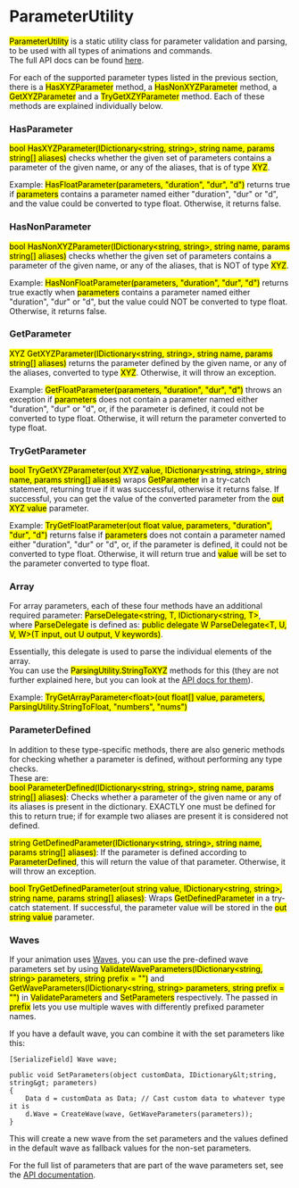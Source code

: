 <link rel="stylesheet" type="text/css" href="../styles.css">

# ParameterUtility
<mark class="markstyle">ParameterUtility</mark> is a static utility class for parameter validation and parsing, to be used with all types of animations and commands.  
The full API docs can be found [here](../api/TMPEffects.ParameterUtility.yml).

For each of the supported parameter types listed in the previous section, there is a <mark class="markstyle">HasXYZParameter</mark> method, a <mark class="markstyle">HasNonXYZParameter</mark> method, a
<mark class="markstyle">GetXYZParameter</mark> and a <mark class="markstyle">TryGetXZYParameter</mark> method.
Each of these methods are explained individually below.

### HasParameter
<mark class="markstyle">bool HasXYZParameter(IDictionary&lt;string, string&gt;, string name, params string[] aliases)</mark> 
checks whether the given set of parameters contains a parameter of the given name, or any of the aliases, that is of type <mark class="markstyle">XYZ</mark>.  

Example: <mark class="markstyle">HasFloatParameter(parameters, "duration", "dur", "d")</mark> returns true if <mark class="markstyle">parameters</mark>
contains a parameter named either "duration", "dur" or "d", and the value could be converted to type float. Otherwise, it returns false.

### HasNonParameter
<mark class="markstyle">bool HasNonXYZParameter(IDictionary&lt;string, string&gt;, string name, params string[] aliases)</mark> 
checks whether the given set of parameters contains a parameter of the given name, or any of the aliases, that is NOT of type <mark class="markstyle">XYZ</mark>.  

Example: <mark class="markstyle">HasNonFloatParameter(parameters, "duration", "dur", "d")</mark> returns true exactly when <mark class="markstyle">parameters</mark>
contains a parameter named either "duration", "dur" or "d", but the value could NOT be converted to type float. Otherwise, it returns false.

### GetParameter
<mark class="markstyle">XYZ GetXYZParameter(IDictionary&lt;string, string&gt;, string name, params string[] aliases)</mark> 
returns the parameter defined by the given name, or any of the aliases, converted to type <mark class="markstyle">XYZ</mark>. Otherwise, it will throw an exception.  

Example: <mark class="markstyle">GetFloatParameter(parameters, "duration", "dur", "d")</mark> throws an exception if <mark class="markstyle">parameters</mark>
does not contain a parameter named either "duration", "dur" or "d", or, if the parameter is defined, it could not be converted to type float. Otherwise, it will return the parameter converted to type float.

### TryGetParameter
<mark class="markstyle">bool TryGetXYZParameter(out XYZ value, IDictionary&lt;string, string&gt;, string name, params string[] aliases)</mark>
wraps <mark class="markstyle">GetParameter</mark> in a try-catch statement, returning true if it was successful, otherwise it returns false.
If successful, you can get the value of the converted parameter from the <mark class="markstyle">out XYZ value</mark> parameter.  

Example: <mark class="markstyle">TryGetFloatParameter(out float value, parameters, "duration", "dur", "d")</mark> returns false if <mark class="markstyle">parameters</mark>
does not contain a parameter named either "duration", "dur" or "d", or, if the parameter is defined, it could not be converted to type float. Otherwise, it will return true and <mark class="markstyle">value</mark>
will be set to the parameter converted to type float.


### Array
For array parameters, each of these four methods have an additional required parameter: <mark class="markstyle">ParseDelegate&lt;string, T, IDictionary&lt;string, T&gt;</mark>,  
where <mark class="markstyle">ParseDelegate</mark> is defined as: <mark class="markstyle">public delegate W ParseDelegate<T, U, V, W>(T input, out U output, V keywords)</mark>.

Essentially, this delegate is used to parse the individual elements of the array.  
You can use the <mark class="markstyle">ParsingUtility.StringToXYZ</mark> methods for this (they are not further explained here, but you can look at the [API docs for them](../api/TMPEffects.TextProcessing.ParsingUtility.yml)).  

Example: <mark class="markstyle">TryGetArrayParameter&lt;float&gt;(out float[] value, parameters, ParsingUtility.StringToFloat, "numbers", "nums")</mark>

### ParameterDefined
In addition to these type-specific methods, there are also generic methods for checking whether a parameter is defined, without performing any type checks.  
These are:  
<mark class="markstyle">bool ParameterDefined(IDictionary&lt;string, string&gt;, string name, params string[] aliases)</mark>:
Checks whether a parameter of the given name or any of its aliases is present in the dictionary. EXACTLY one must be defined for this to return true;
if for example two aliases are present it is considered not defined.

<mark class="markstyle">string GetDefinedParameter(IDictionary&lt;string, string&gt;, string name, params string[] aliases)</mark>:
If the parameter is defined according to <mark class="markstyle">ParameterDefined</mark>, this will return the value of that parameter.
Otherwise, it will throw an exception.

<mark class="markstyle">bool TryGetDefinedParameter(out string value, IDictionary&lt;string, string&gt;, string name, params string[] aliases)</mark>:
Wraps <mark class="markstyle">GetDefinedParameter</mark> in a try-catch statement.
If successful, the parameter value will be stored in the <mark class="markstyle">out string value</mark> parameter.

### Waves
If your animation uses [Waves](tmpanimator_animationutility_wave.md), you can use the pre-defined wave parameters set by using <mark class="markstyle">ValidateWaveParameters(IDictionary&lt;string, string&gt; parameters, string prefix = "")</mark>
and <mark class="markstyle">GetWaveParameters(IDictionary&lt;string, string&gt; parameters, string prefix = "")</mark> in <mark class="markstyle">ValidateParameters</mark> and <mark class="markstyle">SetParameters</mark> respectively. The passed in <mark class="markstyle">prefix</mark> lets you use multiple waves with differently prefixed parameter names.

If you have a default wave, you can combine it with the set parameters like this:
```
[SerializeField] Wave wave;

public void SetParameters(object customData, IDictionary&lt;string, string&gt; parameters)
{
    Data d = customData as Data; // Cast custom data to whatever type it is
    d.Wave = CreateWave(wave, GetWaveParameters(parameters));
}
```
This will create a new wave from the set parameters and the values defined in the default wave as fallback values for the non-set parameters.

For the full list of parameters that are part of the wave parameters set, see the [API documentation](../api/TMPEffects.ParameterUtility.yml).